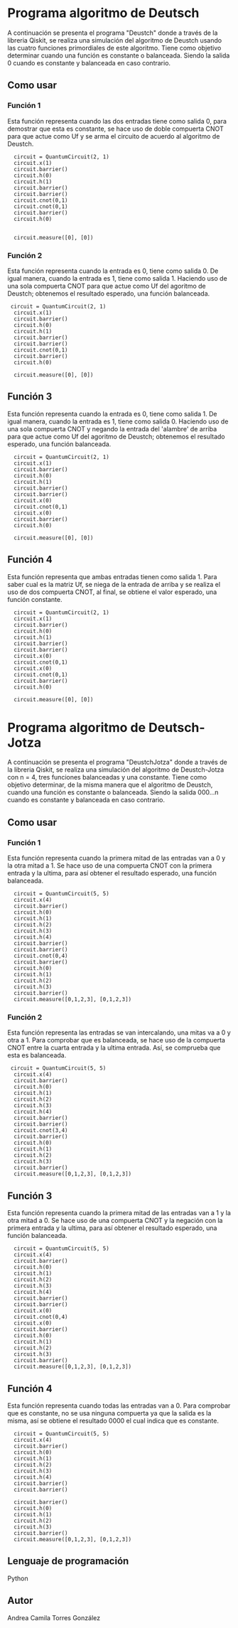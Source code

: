 # Programa algoritmo de Deutsch

A continuación se presenta el programa "Deustch" donde a través de la libreria Qiskit, se realiza una simulación del algoritmo de Deustch usando las cuatro funciones primordiales de este algoritmo.
Tiene como objetivo determinar cuando una función es constante o balanceada. Siendo  la salida 0 cuando es constante y balanceada en caso contrario. 

## Como usar
   ### Función 1
   Esta función representa cuando las dos entradas tiene como salida 0, para demostrar que esta es constante, se hace uso de doble compuerta CNOT para que actue como Uf y se arma el circuito de acuerdo al algoritmo de Deustch. 
       
      circuit = QuantumCircuit(2, 1)
      circuit.x(1)
      circuit.barrier()
      circuit.h(0)
      circuit.h(1)
      circuit.barrier()
      circuit.barrier()
      circuit.cnot(0,1)
      circuit.cnot(0,1)
      circuit.barrier()
      circuit.h(0)


      circuit.measure([0], [0])
    

### Función 2
  Esta función representa cuando la entrada es 0, tiene como salida 0. De igual manera, cuando la entrada es 1, tiene como salida 1. Haciendo uso de una sola compuerta CNOT para que actue como Uf del agoritmo de Deustch; obtenemos el resultado esperado, una función balanceada.
  
     circuit = QuantumCircuit(2, 1)
      circuit.x(1)
      circuit.barrier()
      circuit.h(0)
      circuit.h(1)
      circuit.barrier()
      circuit.barrier()
      circuit.cnot(0,1)
      circuit.barrier()
      circuit.h(0)

      circuit.measure([0], [0])
      
## Función 3
Esta función representa cuando la entrada es 0, tiene como salida 1. De igual manera, cuando la entrada es 1, tiene como salida 0. Haciendo uso de una sola compuerta CNOT y negando la entrada del 'alambre' de arriba para que actue como Uf del agoritmo de Deustch; obtenemos el resultado esperado, una función balanceada.

      circuit = QuantumCircuit(2, 1)
      circuit.x(1)
      circuit.barrier()
      circuit.h(0)
      circuit.h(1)
      circuit.barrier()
      circuit.barrier()
      circuit.x(0)
      circuit.cnot(0,1)
      circuit.x(0)
      circuit.barrier()
      circuit.h(0)

      circuit.measure([0], [0])
      
## Función 4
Esta función representa que ambas entradas tienen como salida 1. Para saber cual es la matriz Uf, se niega de la entrada de arriba y se realiza el uso de dos compuerta CNOT, al final, se obtiene el valor esperado, una función constante.

      circuit = QuantumCircuit(2, 1)
      circuit.x(1)
      circuit.barrier()
      circuit.h(0)
      circuit.h(1)
      circuit.barrier()
      circuit.barrier()
      circuit.x(0)
      circuit.cnot(0,1)
      circuit.x(0)
      circuit.cnot(0,1)
      circuit.barrier()
      circuit.h(0)

      circuit.measure([0], [0])
      
# Programa algoritmo de Deutsch-Jotza

A continuación se presenta el programa "DeustchJotza" donde a través de la libreria Qiskit, se realiza una simulación del algoritmo de Deustch-Jotza con n = 4, tres funciones balanceadas y una constante.
Tiene como objetivo determinar, de la misma manera que el algoritmo de Deustch, cuando una función es constante o balanceada. Siendo la salida 000...n cuando es constante y balanceada en caso contrario. 

## Como usar
   ### Función 1
   Esta función representa cuando la primera mitad de las entradas van a 0 y la otra mitad a 1. Se hace uso de una compuerta CNOT con la primera entrada y la ultima, para así obtener el resultado esperado, una función balanceada.  
       
      circuit = QuantumCircuit(5, 5)
      circuit.x(4)
      circuit.barrier()
      circuit.h(0)
      circuit.h(1)
      circuit.h(2)
      circuit.h(3)
      circuit.h(4)
      circuit.barrier()
      circuit.barrier()
      circuit.cnot(0,4)
      circuit.barrier()
      circuit.h(0)
      circuit.h(1)
      circuit.h(2)
      circuit.h(3)
      circuit.barrier()
      circuit.measure([0,1,2,3], [0,1,2,3])
    

### Función 2
  Esta función representa las entradas se van intercalando, una mitas va a 0 y otra a 1. Para comprobar que es balanceada, se hace uso de la compuerta CNOT entre la cuarta entrada y la ultima entrada. Así, se comprueba que esta es balanceada. 
  
     circuit = QuantumCircuit(5, 5)
      circuit.x(4)
      circuit.barrier()
      circuit.h(0)
      circuit.h(1)
      circuit.h(2)
      circuit.h(3)
      circuit.h(4)
      circuit.barrier()
      circuit.barrier()
      circuit.cnot(3,4)
      circuit.barrier()
      circuit.h(0)
      circuit.h(1)
      circuit.h(2)
      circuit.h(3)
      circuit.barrier()
      circuit.measure([0,1,2,3], [0,1,2,3])
      
## Función 3
Esta función representa cuando la primera mitad de las entradas van a 1 y la otra mitad a 0. Se hace uso de una compuerta CNOT y la negación con la primera entrada y la ultima, para así obtener el resultado esperado, una función balanceada.  

      circuit = QuantumCircuit(5, 5)
      circuit.x(4)
      circuit.barrier()
      circuit.h(0)
      circuit.h(1)
      circuit.h(2)
      circuit.h(3)
      circuit.h(4)
      circuit.barrier()
      circuit.barrier()
      circuit.x(0)
      circuit.cnot(0,4)
      circuit.x(0)
      circuit.barrier()
      circuit.h(0)
      circuit.h(1)
      circuit.h(2)
      circuit.h(3)
      circuit.barrier()
      circuit.measure([0,1,2,3], [0,1,2,3])
      
## Función 4
Esta función representa cuando todas las entradas van a 0. Para comprobar que es constante, no se usa ninguna compuerta ya que la salida es la misma, así se obtiene el resultado 0000 el cual indica que es constante. 

      circuit = QuantumCircuit(5, 5)
      circuit.x(4)
      circuit.barrier()
      circuit.h(0)
      circuit.h(1)
      circuit.h(2)
      circuit.h(3)
      circuit.h(4)
      circuit.barrier()
      circuit.barrier()
      
      circuit.barrier()
      circuit.h(0)
      circuit.h(1)
      circuit.h(2)
      circuit.h(3)
      circuit.barrier()
      circuit.measure([0,1,2,3], [0,1,2,3])

## Lenguaje de programación

Python

## Autor

Andrea Camila Torres González

